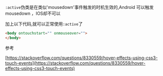 `:active`伪类是在类似'mousedown'事件触发的时机生效的,Android 可以触发 mousedown ，IOS却不可以

加上以下代码,就可以正常使用`:active`了

```html
<body ontouchstart="" onmouseover="">
</body>
```

参考

[https://stackoverflow.com/questions/8330559/hover-effects-using-css3-touch-events](https://stackoverflow.com/questions/8330559/hover-effects-using-css3-touch-events)

